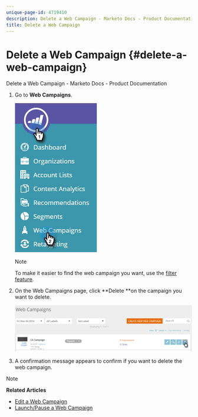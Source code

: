 ```yaml
---
unique-page-id: 4719410
description: Delete a Web Campaign - Marketo Docs - Product Documentation
title: Delete a Web Campaign
---
```


# Delete a Web Campaign {#delete-a-web-campaign}

Delete a Web Campaign - Marketo Docs - Product Documentation

1. Go to **Web Campaigns**.

   ![](assets/web-campaigns-hand-3.jpg)

   >[!NOTE]
   >
   >To make it easier to find the web campaign you want, use the [filter feature](filter-web-campaigns.md).

1. On the Web Campaigns&nbsp;page, click **Delete **on the campaign you want to delete.

   ![](assets/web-campaigns-1-delete-hand-1.png)

3. A confirmation message appears to confirm if you want to delete the web campaign. 

>[!NOTE]
>
>**Related Articles**
>
>* [Edit a Web Campaign](edit-an-existing-web-campaign.md)
>* [Launch/Pause a Web Campaign](launch-pause-a-web-campaign.md)
>


